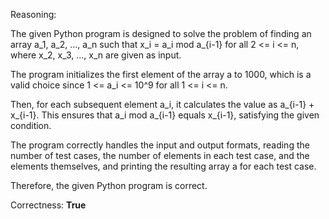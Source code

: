 Reasoning:

The given Python program is designed to solve the problem of finding an array a_1, a_2, ..., a_n such that x_i = a_i mod a_{i-1} for all 2 <= i <= n, where x_2, x_3, ..., x_n are given as input.

The program initializes the first element of the array a to 1000, which is a valid choice since 1 <= a_i <= 10^9 for all 1 <= i <= n.

Then, for each subsequent element a_i, it calculates the value as a_{i-1} + x_{i-1}. This ensures that a_i mod a_{i-1} equals x_{i-1}, satisfying the given condition.

The program correctly handles the input and output formats, reading the number of test cases, the number of elements in each test case, and the elements themselves, and printing the resulting array a for each test case.

Therefore, the given Python program is correct.

Correctness: **True**